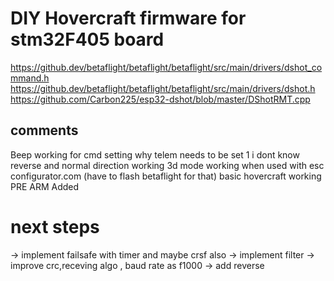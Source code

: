 # DIY Hovercraft firmware for stm32F405 board

https://github.dev/betaflight/betaflight/betaflight/src/main/drivers/dshot_command.h
https://github.dev/betaflight/betaflight/betaflight/src/main/drivers/dshot.h
https://github.com/Carbon225/esp32-dshot/blob/master/DShotRMT.cpp

## comments
Beep working for cmd setting why telem needs to be set 1 i dont know
reverse and normal direction working
3d mode working when used with esc configurator.com (have to flash betaflight for that)
basic hovercraft working
PRE ARM Added 

# next steps

-> implement failsafe with timer and maybe crsf also
-> implement filter
-> improve crc,receving algo , baud rate as f1000
-> add reverse